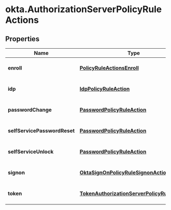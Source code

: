 # okta.AuthorizationServerPolicyRuleActions

## Properties

Name | Type | Description | Notes
------------ | ------------- | ------------- | -------------
**enroll** | [**PolicyRuleActionsEnroll**](PolicyRuleActionsEnroll.md) |  | [optional] [default to undefined]
**idp** | [**IdpPolicyRuleAction**](IdpPolicyRuleAction.md) |  | [optional] [default to undefined]
**passwordChange** | [**PasswordPolicyRuleAction**](PasswordPolicyRuleAction.md) |  | [optional] [default to undefined]
**selfServicePasswordReset** | [**PasswordPolicyRuleAction**](PasswordPolicyRuleAction.md) |  | [optional] [default to undefined]
**selfServiceUnlock** | [**PasswordPolicyRuleAction**](PasswordPolicyRuleAction.md) |  | [optional] [default to undefined]
**signon** | [**OktaSignOnPolicyRuleSignonActions**](OktaSignOnPolicyRuleSignonActions.md) |  | [optional] [default to undefined]
**token** | [**TokenAuthorizationServerPolicyRuleAction**](TokenAuthorizationServerPolicyRuleAction.md) |  | [optional] [default to undefined]


